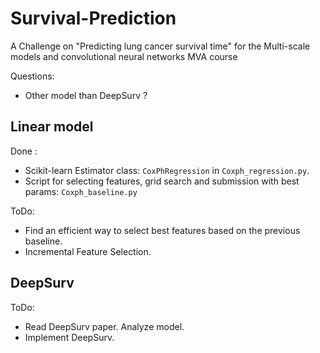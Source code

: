 # Survival-Prediction
A Challenge on "Predicting lung cancer survival time" for the Multi-scale models and convolutional neural networks MVA course

Questions:
- Other model than DeepSurv ?


## Linear model
Done :
- Scikit-learn Estimator class: ``CoxPhRegression`` in ``Coxph_regression.py``.
- Script for selecting features, grid search and submission with best params: ``Coxph_baseline.py``

ToDo:
- Find an efficient way to select best features based on the previous baseline.
- Incremental Feature Selection.

## DeepSurv
ToDo:
- Read DeepSurv paper. Analyze model.
- Implement DeepSurv.
